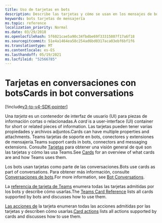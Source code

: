```yaml
---
title: Uso de tarjetas en bots
description: Describe las tarjetas y cómo se usan en los mensajes de bot
keywords: bots tarjetas de mensajería
ms.topic: reference
localization_priority: Normal
ms.date: 03/29/2018
ms.openlocfilehash: 5f6021cae5a90c34fbdbe69f33315807f17a6f18
ms.sourcegitcommit: 51e4a1464ea58c254ad6bd0317aca03ebf6bf1f6
ms.translationtype: MT
ms.contentlocale: es-ES
ms.lasthandoff: 05/19/2021
ms.locfileid: "52566785"
---
```

# <a name="cards-in-bot-conversations"></a><span data-ttu-id="58aa8-104">Tarjetas en conversaciones con bots</span><span class="sxs-lookup"><span data-stu-id="58aa8-104">Cards in bot conversations</span></span>

[!include[v3-to-v4-SDK-pointer](~/includes/v3-to-v4-pointer-bots.md)]

<span data-ttu-id="58aa8-105">Una *tarjeta* es un contenedor de interfaz de usuario (UI) para piezas de información cortas o relacionadas.</span><span class="sxs-lookup"><span data-stu-id="58aa8-105">A *card* is a user-interface (UI) container for short or related pieces of information.</span></span> <span data-ttu-id="58aa8-106">Las tarjetas pueden tener varias propiedades y archivos adjuntos.</span><span class="sxs-lookup"><span data-stu-id="58aa8-106">Cards can have multiple properties and attachments.</span></span> <span data-ttu-id="58aa8-107">Teams tarjetas de soporte en bots, conectores y extensiones de mensajería.</span><span class="sxs-lookup"><span data-stu-id="58aa8-107">Teams support cards in bots, connectors and messaging extensions.</span></span> <span data-ttu-id="58aa8-108">Consulte [Tarjetas](~/task-modules-and-cards/what-are-cards.md) para obtener una visión general de qué son las tarjetas y cómo las usa Teams.</span><span class="sxs-lookup"><span data-stu-id="58aa8-108">See [Cards](~/task-modules-and-cards/what-are-cards.md) for an overview of what cards are and how Teams uses them.</span></span>

<span data-ttu-id="58aa8-109">Los bots usan tarjetas como parte de las conversaciones.</span><span class="sxs-lookup"><span data-stu-id="58aa8-109">Bots use cards as part of conversations.</span></span> <span data-ttu-id="58aa8-110">Para obtener más información, consulte [Conversaciones de bots](~/resources/bot-v3/bot-conversations/bots-conversations.md).</span><span class="sxs-lookup"><span data-stu-id="58aa8-110">For more information, see [Bot Conversations](~/resources/bot-v3/bot-conversations/bots-conversations.md).</span></span>

<span data-ttu-id="58aa8-111">La [referencia de tarjeta de Teams](~/task-modules-and-cards/cards/cards-reference.md) enumera todas las tarjetas admitidas por los bots y describe cómo usarlas.</span><span class="sxs-lookup"><span data-stu-id="58aa8-111">The [Teams Card Reference](~/task-modules-and-cards/cards/cards-reference.md) lists all cards supported by bots and discusses how to use them.</span></span>

<span data-ttu-id="58aa8-112">[Las acciones de](~/task-modules-and-cards/cards/cards-actions.md) la tarjeta enumeran todas las acciones admitidas por las tarjetas y describen cómo usarlas.</span><span class="sxs-lookup"><span data-stu-id="58aa8-112">[Card actions](~/task-modules-and-cards/cards/cards-actions.md) lists all actions supported by cards and discusses how to use them.</span></span>
